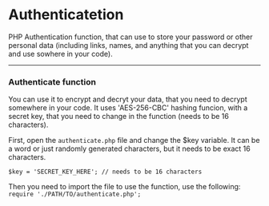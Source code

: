 # Authenticatetion
PHP Authentication function, that can use to store your password or other personal data (including links, names, and anything that you can decrypt and use sowhere in your code).

---

### Authenticate function
You can use it to encrypt and decryt your data, that you need to decrypt somewhere in your code. It uses 'AES-256-CBC' hashing funcion, with a secret key, that you need to change in the function (needs to be 16 characters).

First, open the `authenticate.php` file and change the $key variable. It can be a word or just randomly generated characters, but it needs to be exact 16 characters.
```
$key = 'SECRET_KEY_HERE'; // needs to be 16 characters
```
Then you need to import the file to use the function, use the following: `require './PATH/TO/authenticate.php';`
